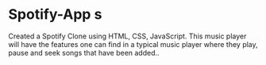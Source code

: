 # Spotify-App s
Created a Spotify Clone using HTML, CSS, JavaScript. This
music player will have the features one
can find in a typical music player where
they play, pause and seek songs that
have been added..



